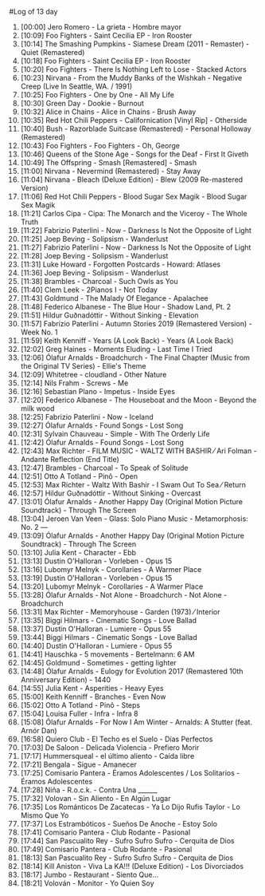 #Log of 13 day

1. [00:00] Jero Romero - La grieta - Hombre mayor
1. [10:09] Foo Fighters - Saint Cecilia EP - Iron Rooster
1. [10:14] The Smashing Pumpkins - Siamese Dream (2011 - Remaster) - Quiet (Remastered)
1. [10:18] Foo Fighters - Saint Cecilia EP - Iron Rooster
1. [10:20] Foo Fighters - There Is Nothing Left to Lose - Stacked Actors
1. [10:23] Nirvana - From the Muddy Banks of the Wishkah - Negative Creep (Live In Seattle, WA. / 1991)
1. [10:25] Foo Fighters - One by One - All My Life
1. [10:30] Green Day - Dookie - Burnout
1. [10:32] Alice in Chains - Alice in Chains - Brush Away
1. [10:35] Red Hot Chili Peppers - Californication [Vinyl Rip] - Otherside
1. [10:40] Bush - Razorblade Suitcase (Remastered) - Personal Holloway (Remastered)
1. [10:43] Foo Fighters - Foo Fighters - Oh, George
1. [10:46] Queens of the Stone Age - Songs for the Deaf - First It Giveth
1. [10:49] The Offspring - Smash [Remastered] - Smash
1. [11:00] Nirvana - Nevermind (Remastered) - Stay Away
1. [11:04] Nirvana - Bleach (Deluxe Edition) - Blew (2009 Re-mastered Version)
1. [11:06] Red Hot Chili Peppers - Blood Sugar Sex Magik - Blood Sugar Sex Magik
1. [11:21] Carlos Cipa - Cipa: The Monarch and the Viceroy - The Whole Truth
1. [11:22] Fabrizio Paterlini - Now - Darkness Is Not the Opposite of Light
1. [11:25] Joep Beving - Solipsism - Wanderlust
1. [11:27] Fabrizio Paterlini - Now - Darkness Is Not the Opposite of Light
1. [11:28] Joep Beving - Solipsism - Wanderlust
1. [11:31] Luke Howard - Forgotten Postcards - Howard: Atlases
1. [11:36] Joep Beving - Solipsism - Wanderlust
1. [11:38] Brambles - Charcoal - Such Owls as You
1. [11:40] Clem Leek - 2Pianos I - Not Today
1. [11:43] Goldmund - The Malady Of Elegance - Apalachee
1. [11:48] Federico Albanese - The Blue Hour - Shadow Land, Pt. 2
1. [11:51] Hildur Guðnadóttir - Without Sinking - Elevation
1. [11:57] Fabrizio Paterlini - Autumn Stories 2019 (Remastered Version) - Week No. 1
1. [11:59] Keith Kenniff - Years (A Look Back) - Years (A Look Back)
1. [12:02] Greg Haines - Moments Eluding - Last Time I Tried
1. [12:06] Ólafur Arnalds - Broadchurch - The Final Chapter (Music from the Original TV Series) - Ellie's Theme
1. [12:09] Whitetree - cloudland - Other Nature
1. [12:14] Nils Frahm - Screws - Me
1. [12:16] Sebastian Plano - Impetus - Inside Eyes
1. [12:20] Federico Albanese - The Houseboat and the Moon - Beyond the milk wood
1. [12:25] Fabrizio Paterlini - Now - Iceland
1. [12:27] Ólafur Arnalds - Found Songs - Lost Song
1. [12:31] Sylvain Chauveau - Simple - With The Orderly Life
1. [12:42] Ólafur Arnalds - Found Songs - Lost Song
1. [12:43] Max Richter - FILM MUSIC - WALTZ WITH BASHIR ⁄ Ari Folman - Andante   Reflection (End Title)
1. [12:47] Brambles - Charcoal - To Speak of Solitude
1. [12:51] Otto A Totland - Pinô - Open
1. [12:53] Max Richter - Waltz With Bashir - I Swam Out To Sea ⁄ Return
1. [12:57] Hildur Guðnadóttir - Without Sinking - Overcast
1. [13:01] Ólafur Arnalds - Another Happy Day (Original Motion Picture Soundtrack) - Through The Screen
1. [13:04] Jeroen Van Veen - Glass: Solo Piano Music - Metamorphosis: No. 2 —
1. [13:09] Ólafur Arnalds - Another Happy Day (Original Motion Picture Soundtrack) - Through The Screen
1. [13:10] Julia Kent - Character - Ebb
1. [13:13] Dustin O'Halloran - Vorleben - Opus 15
1. [13:16] Lubomyr Melnyk - Corollaries - A Warmer Place
1. [13:19] Dustin O'Halloran - Vorleben - Opus 15
1. [13:20] Lubomyr Melnyk - Corollaries - A Warmer Place
1. [13:28] Ólafur Arnalds - Not Alone - Broadchurch - Not Alone - Broadchurch
1. [13:31] Max Richter - Memoryhouse - Garden (1973) ⁄ Interior
1. [13:35] Biggi Hilmars - Cinematic Songs - Love Ballad
1. [13:37] Dustin O'Halloran - Lumiere - Opus 55
1. [13:44] Biggi Hilmars - Cinematic Songs - Love Ballad
1. [14:40] Dustin O'Halloran - Lumiere - Opus 55
1. [14:41] Hauschka - 5 movements - Bertelmann: 6 AM
1. [14:45] Goldmund - Sometimes - getting lighter
1. [14:48] Ólafur Arnalds - Eulogy for Evolution 2017 (Remastered 10th Anniversary Edition) - 1440
1. [14:55] Julia Kent - Asperities - Heavy Eyes
1. [15:00] Keith Kenniff - Branches - Even Now
1. [15:02] Otto A Totland - Pinô - Steps
1. [15:04] Louisa Fuller - Infra - Infra 8
1. [15:08] Ólafur Arnalds - For Now I Am Winter - Arnalds: A Stutter (feat. Arnór Dan)
1. [16:58] Quiero Club - El Techo es el Suelo - Días Perfectos
1. [17:03] De Saloon - Delicada Violencia - Prefiero Morir
1. [17:17] Hummersqueal - el último aliento - Caída libre
1. [17:21] Bengala - Sigue - Amanecer
1. [17:25] Comisario Pantera - Éramos Adolescentes / Los Solitarios - Éramos Adolescentes
1. [17:28] Niña - R.o.c.k. - Contra Una ______
1. [17:32] Volovan - Sin Aliento - En Algún Lugar
1. [17:35] Los Románticos De Zacatecas - Ya Lo Dijo Rufis Taylor - Lo Mismo Que Yo
1. [17:37] Los Estrambóticos - Sueños De Anoche - Estoy Solo
1. [17:41] Comisario Pantera - Club Rodante - Pasional
1. [17:44] San Pascualito Rey - Sufro Sufro Sufro - Cerquita de Dios
1. [17:49] Comisario Pantera - Club Rodante - Pasional
1. [18:13] San Pascualito Rey - Sufro Sufro Sufro - Cerquita de Dios
1. [18:14] Kill Aniston - Viva La KA!!! (Deluxe Edition) - Los Divorciados
1. [18:17] Jumbo - Restaurant - Siento Que...
1. [18:21] Volován - Monitor - Yo Quien Soy
